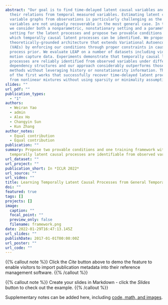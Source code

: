 ```yaml
---
abstract: "Our goal is to find time-delayed latent causal variables and identify
  their relations from temporal measured variables. Estimating latent causal
  variable graphs from observations is particularly challenging as the latent
  variables are not uniquely recoverable in the most general case. In this work,
  we consider both a nonparametric, nonstationary setting and a parametric
  setting for the latent processes and propose two provable conditions under
  which temporally causal latent processes can be identified. We propose LEAP, a
  theoretically-grounded architecture that extends Variational Autoencoders
  (VAEs) by enforcing our conditions through proper constraints in causal
  process prior. We evaluate LEAP on a number of datasets including video and
  motion capture data. Experiments demonstrate that temporally causal latent
  processes are reliably identified from observed variables under different
  dependency structures and our approach considerably outperforms those existing
  methods without leveraging history or nonstationarity information. This is one
  of the first works that successfully recover time-delayed latent processes
  from nonlinear mixtures without using sparsity or minimality assumptions. "
slides: ""
url_pdf: ""
publication_types:
  - "1"
authors:
  - Weiran Yao
  - admin
  - Alex Ho
  - Changyin Sun
  - Kun Zhang
author_notes:
  - Equal contribution
  - Equal contribution
publication: ""
summary: Propose two provable conditions and one training framework with which
  temporally latent causal processes are identifiable from observed variables.
url_dataset: ""
url_project: ""
publication_short: In *ICLR 2022*
url_source: ""
url_video: ""
title: Learning Temporally Latent Causal Processes from General Temporal Data
doi: ""
featured: true
tags: []
projects: []
image:
  caption: ""
  focal_point: ""
  preview_only: false
  filename: framework.png
date: 2022-01-29T16:47:13.145Z
url_slides: ""
publishDate: 2017-01-01T00:00:00Z
url_poster: ""
url_code: ""
---
```


{{% callout note %}}
Click the *Cite* button above to demo the feature to enable visitors to import publication metadata into their reference management software.
{{% /callout %}}

{{% callout note %}}
Create your slides in Markdown - click the *Slides* button to check out the example.
{{% /callout %}}

Supplementary notes can be added here, including [code, math, and images](https://wowchemy.com/docs/writing-markdown-latex/).
